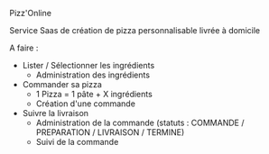 Pizz'Online

Service Saas de création de pizza personnalisable livrée à domicile

A faire :

- Lister / Sélectionner les ingrédients
  - Administration des ingrédients
- Commander sa pizza
  - 1 Pizza = 1 pâte + X ingrédients
  - Création d'une commande
- Suivre la livraison
  - Administration de la commande (statuts : COMMANDE / PREPARATION / LIVRAISON / TERMINE)
  - Suivi de la commande